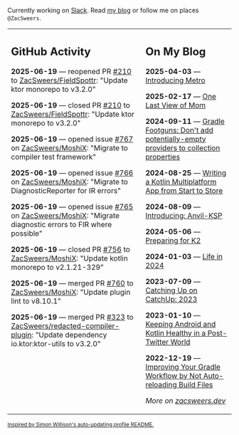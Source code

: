 Currently working on [Slack](https://slack.com/). Read [my blog](https://zacsweers.dev/) or follow me on places `@ZacSweers`.

<table><tr><td valign="top" width="60%">

## GitHub Activity
<!-- githubActivity starts -->
**2025-06-19** — reopened PR [#210](https://github.com/ZacSweers/FieldSpottr/pull/210) to [ZacSweers/FieldSpottr](https://github.com/ZacSweers/FieldSpottr): "Update ktor monorepo to v3.2.0"

**2025-06-19** — closed PR [#210](https://github.com/ZacSweers/FieldSpottr/pull/210) to [ZacSweers/FieldSpottr](https://github.com/ZacSweers/FieldSpottr): "Update ktor monorepo to v3.2.0"

**2025-06-19** — opened issue [#767](https://github.com/ZacSweers/MoshiX/issues/767) on [ZacSweers/MoshiX](https://github.com/ZacSweers/MoshiX): "Migrate to compiler test framework"

**2025-06-19** — opened issue [#766](https://github.com/ZacSweers/MoshiX/issues/766) on [ZacSweers/MoshiX](https://github.com/ZacSweers/MoshiX): "Migrate to DiagnosticReporter for IR errors"

**2025-06-19** — opened issue [#765](https://github.com/ZacSweers/MoshiX/issues/765) on [ZacSweers/MoshiX](https://github.com/ZacSweers/MoshiX): "Migrate diagnostic errors to FIR where possible"

**2025-06-19** — closed PR [#756](https://github.com/ZacSweers/MoshiX/pull/756) to [ZacSweers/MoshiX](https://github.com/ZacSweers/MoshiX): "Update kotlin monorepo to v2.1.21-329"

**2025-06-19** — merged PR [#760](https://github.com/ZacSweers/MoshiX/pull/760) to [ZacSweers/MoshiX](https://github.com/ZacSweers/MoshiX): "Update plugin lint to v8.10.1"

**2025-06-19** — merged PR [#323](https://github.com/ZacSweers/redacted-compiler-plugin/pull/323) to [ZacSweers/redacted-compiler-plugin](https://github.com/ZacSweers/redacted-compiler-plugin): "Update dependency io.ktor:ktor-utils to v3.2.0"
<!-- githubActivity ends -->
</td><td valign="top" width="40%">

## On My Blog
<!-- blog starts -->
**2025-04-03** — [Introducing Metro](https://www.zacsweers.dev/introducing-metro/)

**2025-02-17** — [One Last View of Mom](https://www.zacsweers.dev/one-last-view-of-mom/)

**2024-09-11** — [Gradle Footguns: Don't add potentially-empty providers to collection properties](https://www.zacsweers.dev/gradle-footgun-adding-empty-providers-to-collection-properties/)

**2024-08-25** — [Writing a Kotlin Multiplatform App from Start to Store](https://www.zacsweers.dev/writing-a-kotlin-multiplatform-app-from-start-to-store/)

**2024-08-09** — [Introducing: Anvil-KSP](https://www.zacsweers.dev/introducing-anvil-ksp/)

**2024-05-06** — [Preparing for K2](https://www.zacsweers.dev/preparing-for-k2/)

**2024-01-03** — [Life in 2024](https://www.zacsweers.dev/life-in-2024/)

**2023-07-09** — [Catching Up on CatchUp: 2023](https://www.zacsweers.dev/catching-up-on-catchup-2023/)

**2023-01-10** — [Keeping Android and Kotlin Healthy in a Post-Twitter World](https://www.zacsweers.dev/keeping-android-healthy/)

**2022-12-19** — [Improving Your Gradle Workflow by Not Auto-reloading Build Files](https://www.zacsweers.dev/improving-your-workflow-by-not-auto-reloading-build-files/)
<!-- blog ends -->
_More on [zacsweers.dev](https://zacsweers.dev/)_
</td></tr></table>

<sub><a href="https://simonwillison.net/2020/Jul/10/self-updating-profile-readme/">Inspired by Simon Willison's auto-updating profile README.</a></sub>